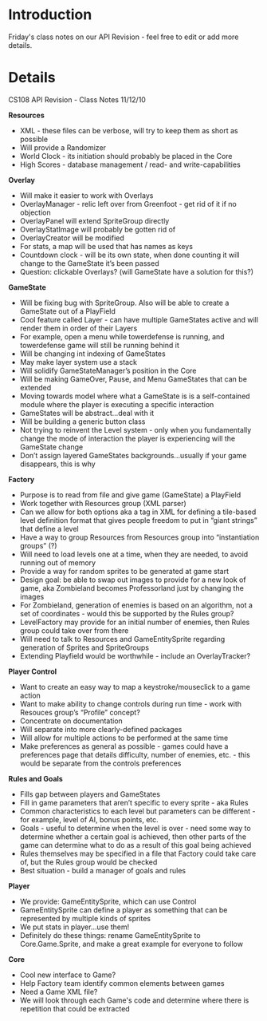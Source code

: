 # Introduction #

Friday's class notes on our API Revision - feel free to edit or add more details.


# Details #

CS108 API Revision - Class Notes 11/12/10

**Resources**
  * XML - these files can be verbose, will try to keep them as short as possible
  * Will provide a Randomizer
  * World Clock - its initiation should probably be placed in the Core
  * High Scores - database management / read- and write-capabilities

**Overlay**
  * Will make it easier to work with Overlays
  * OverlayManager - relic left over from Greenfoot - get rid of it if no objection
  * OverlayPanel will extend SpriteGroup directly
  * OverlayStatImage will probably be gotten rid of
  * OverlayCreator will be modified
  * For stats, a map will be used that has names as keys
  * Countdown clock - will be its own state, when done counting it will change to the GameState it’s been passed
  * Question: clickable Overlays? (will GameState have a solution for this?)

**GameState**
  * Will be fixing bug with SpriteGroup. Also will be able to create a GameState out of a PlayField
  * Cool feature called Layer - can have multiple GameStates active and will render them in order of their Layers
  * For example, open a menu while towerdefense is running, and towerdefense game will still be running behind it
  * Will be changing int indexing of GameStates
  * May make layer system use a stack
  * Will solidify GameStateManager’s position in the Core
  * Will be making GameOver, Pause, and Menu GameStates that can be extended
  * Moving towards model where what a GameState is is a self-contained module where the player is executing a specific interaction
  * GameStates will be abstract...deal with it
  * Will be building a generic button class
  * Not trying to reinvent the Level system - only when you fundamentally change the mode of interaction the player is experiencing will the GameState change
  * Don’t assign layered GameStates backgrounds...usually if your game disappears, this is why

**Factory**
  * Purpose is to read from file and give game (GameState) a PlayField
  * Work together with Resources group (XML parser)
  * Can we allow for both options aka a tag in XML for defining a tile-based level definition format that gives people freedom to put in “giant strings” that define a level
  * Have a way to group Resources from Resources group into “instantiation groups” (?)
  * Will need to load levels one at a time, when they are needed, to avoid running out of memory
  * Provide a way for random sprites to be generated at game start
  * Design goal: be able to swap out images to provide for a new look of game, aka Zombieland becomes Professorland just by changing the images
  * For Zombieland, generation of enemies is based on an algorithm, not a set of coordinates - would this be supported by the Rules group?
  * LevelFactory may provide for an initial number of enemies, then Rules group could take over from there
  * Will need to talk to Resources and GameEntitySprite regarding generation of Sprites and SpriteGroups
  * Extending Playfield would be worthwhile - include an OverlayTracker?

**Player Control**
  * Want to create an easy way to map a keystroke/mouseclick to a game action
  * Want to make ability to change controls during run time - work with Resouces group’s “Profile” concept?
  * Concentrate on documentation
  * Will separate into more clearly-defined packages
  * Will allow for multiple actions to be performed at the same time
  * Make preferences as general as possible - games could have a preferences page that details difficulty, number of enemies, etc. - this would be separate from the controls preferences

**Rules and Goals**
  * Fills gap between players and GameStates
  * Fill in game parameters that aren’t specific to every sprite - aka Rules
  * Common characteristics to each level but parameters can be different - for example, level of AI, bonus points, etc.
  * Goals - useful to determine when the level is over - need some way to determine whether a certain goal is achieved, then other parts of the game can determine what to do as a result of this goal being achieved
  * Rules themselves may be specified in a file that Factory could take care of, but the Rules group would be checked
  * Best situation - build a manager of goals and rules

**Player**
  * We provide: GameEntitySprite, which can use Control
  * GameEntitySprite can define a player as something that can be represented by multiple kinds of sprites
  * We put stats in player...use them!
  * Definitely do these things: rename GameEntitySprite to Core.Game.Sprite, and make a great example for everyone to follow

**Core**
  * Cool new interface to Game?
  * Help Factory team identify common elements between games
  * Need a Game XML file?
  * We will look through each Game's code and determine where there is repetition that could be extracted